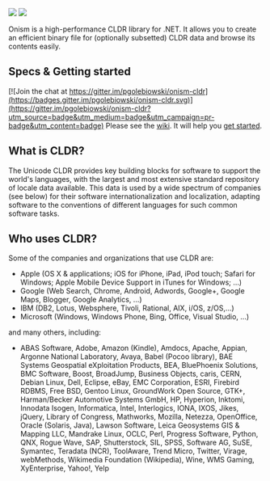 [![][build-img]][build]
[![][nuget-img]][nuget]

[build]:     https://ci.appveyor.com/project/PatrykGobiowski/onism-cldr
[build-img]: https://ci.appveyor.com/api/projects/status/hrpmwirp95ib56qb?svg=true
[nuget]:     https://www.nuget.org/packages/Onism.Cldr
[nuget-img]: https://badge.fury.io/nu/Onism.Cldr.svg

Onism is a high-performance CLDR library for .NET. It allows you to create an efficient binary file for (optionally subsetted) CLDR data and browse its contents easily.

## Specs & Getting started

[![Join the chat at https://gitter.im/pgolebiowski/onism-cldr](https://badges.gitter.im/pgolebiowski/onism-cldr.svg)](https://gitter.im/pgolebiowski/onism-cldr?utm_source=badge&utm_medium=badge&utm_campaign=pr-badge&utm_content=badge)
Please see the [wiki]. It will help you [get started](https://github.com/pgolebiowski/Onism.Cldr/wiki/Getting-started).

## What is CLDR?

The Unicode CLDR provides key building blocks for software to support the world's languages, with the largest and most extensive standard repository of locale data available. This data is used by a wide spectrum of companies (see below) for their software internationalization and localization, adapting software to the conventions of different languages for such common software tasks.

## Who uses CLDR?

Some of the companies and organizations that use CLDR are:

  - Apple (OS X & applications; iOS  for iPhone, iPad, iPod touch; Safari for Windows; Apple Mobile Device Support in iTunes for Windows; …)
  - Google (Web Search, Chrome, Android, Adwords, Google+, Google Maps, Blogger, Google Analytics, …)
  - IBM (DB2, Lotus, Websphere, Tivoli, Rational, AIX, i/OS, z/OS,…)
  - Microsoft (Windows, Windows Phone, Bing, Office, Visual Studio, …)

and many others, including:
  - ABAS Software, Adobe, Amazon (Kindle), Amdocs, Apache, Appian, Argonne National Laboratory, Avaya, Babel (Pocoo library), BAE Systems Geospatial eXploitation Products, BEA, BluePhoenix Solutions, BMC Software, Boost, BroadJump, Business Objects, caris, CERN, Debian Linux, Dell, Eclipse, eBay, EMC Corporation, ESRI, Firebird RDBMS, Free BSD, Gentoo Linux, GroundWork Open Source, GTK+, Harman/Becker Automotive Systems GmbH, HP, Hyperion, Inktomi, Innodata Isogen, Informatica, Intel, Interlogics, IONA, IXOS, Jikes, jQuery, Library of Congress, Mathworks, Mozilla, Netezza, OpenOffice, Oracle (Solaris, Java), Lawson Software, Leica Geosystems GIS & Mapping LLC, Mandrake Linux, OCLC, Perl, Progress Software, Python, QNX, Rogue Wave, SAP, Shutterstock, SIL, SPSS, Software AG, SuSE, Symantec, Teradata (NCR), ToolAware, Trend Micro, Twitter, Virage, webMethods, Wikimedia Foundation (Wikipedia), Wine, WMS Gaming, XyEnterprise, Yahoo!, Yelp

[wiki]: https://github.com/pgolebiowski/Onism.Cldr/wiki
